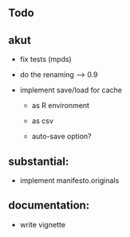 ## Todo

## akut

- fix tests (mpds)

- do the renaming --> 0.9

- implement save/load for cache

  - as R environment
  - as csv
  
  - auto-save option?
  

    


## substantial:

- implement manifesto.originals

## documentation:

- write vignette


